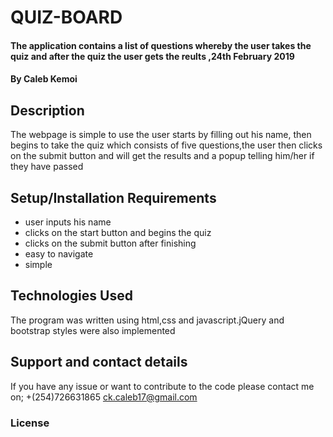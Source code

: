 # QUIZ-BOARD
#### The application contains a list of questions whereby the user takes the quiz and after the quiz the user gets the reults ,24th February 2019
#### By **Caleb Kemoi**
## Description
The webpage is simple to use the user starts by filling out his name, then begins to take the quiz which consists of five questions,the user then clicks on the submit button and will get the results and a popup telling him/her if they have passed
## Setup/Installation Requirements
* user inputs his name
* clicks on the start button and begins the quiz
* clicks on the submit button after finishing
* easy to navigate
* simple
## Technologies Used
The program was written using html,css and javascript.jQuery and bootstrap styles were also implemented
## Support and contact details
If you have any issue or want to contribute to the code please contact me on;
+(254)726631865
ck.caleb17@gmail.com
### License


